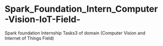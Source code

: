# Spark_Foundation_Intern_Computer-Vision-IoT-Field-
Spark foundation Internship Tasks3 of domain (Computer Vision and Internet of Things Field) 
